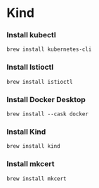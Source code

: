 # Kind
### Install kubectl
```
brew install kubernetes-cli
```
### Install Istioctl
```
brew install istioctl
```
### Install Docker Desktop
```
brew install --cask docker
```
### Install Kind
```
brew install kind
```
### Install mkcert
```
brew install mkcert
```